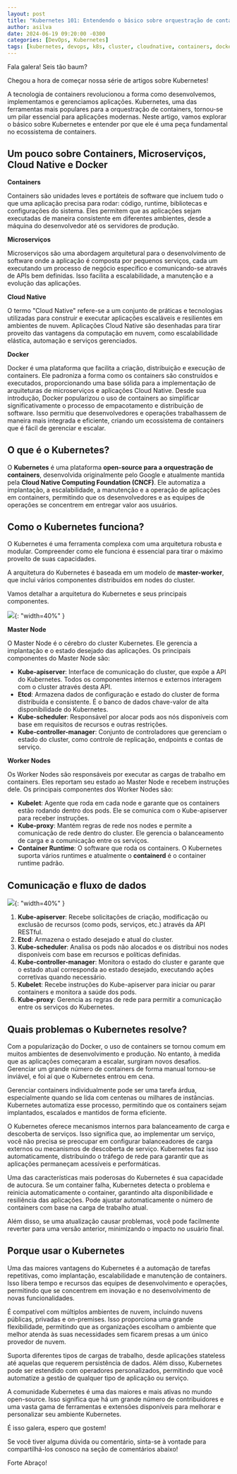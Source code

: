 ```yaml
---
layout: post
title: "Kubernetes 101: Entendendo o básico sobre orquestração de containers"
author: asilva
date: 2024-06-19 09:20:00 -0300
categories: [DevOps, Kubernetes]
tags: [kubernetes, devops, k8s, cluster, cloudnative, containers, docker, microservices]
---
```


Fala galera! Seis tão baum?

Chegou a hora de começar nossa série de artigos sobre Kubernetes!

A tecnologia de containers revolucionou a forma como desenvolvemos, implementamos e gerenciamos aplicações. Kubernetes, uma das ferramentas mais populares para a orquestração de containers, tornou-se um pilar essencial para aplicações modernas. Neste artigo, vamos explorar o básico sobre Kubernetes e entender por que ele é uma peça fundamental no ecossistema de containers.

## **Um pouco sobre Containers, Microserviços, Cloud Native e Docker**

**Containers**

Containers são unidades leves e portáteis de software que incluem tudo o que uma aplicação precisa para rodar: código, runtime, bibliotecas e configurações do sistema. Eles permitem que as aplicações sejam executadas de maneira consistente em diferentes ambientes, desde a máquina do desenvolvedor até os servidores de produção.

**Microserviços**

Microserviços são uma abordagem arquitetural para o desenvolvimento de software onde a aplicação é composta por pequenos serviços, cada um executando um processo de negócio específico e comunicando-se através de APIs bem definidas. Isso facilita a escalabilidade, a manutenção e a evolução das aplicações.

**Cloud Native**

O termo "Cloud Native" refere-se a um conjunto de práticas e tecnologias utilizadas para construir e executar aplicações escaláveis e resilientes em ambientes de nuvem. Aplicações Cloud Native são desenhadas para tirar proveito das vantagens da computação em nuvem, como escalabilidade elástica, automação e serviços gerenciados.

**Docker**

Docker é uma plataforma que facilita a criação, distribuição e execução de containers. Ele padroniza a forma como os containers são construídos e executados, proporcionando uma base sólida para a implementação de arquiteturas de microserviços e aplicações Cloud Native. Desde sua introdução, Docker popularizou o uso de containers ao simplificar significativamente o processo de empacotamento e distribuição de software. Isso permitiu que desenvolvedores e operações trabalhassem de maneira mais integrada e eficiente, criando um ecossistema de containers que é fácil de gerenciar e escalar.

## **O que é o Kubernetes?**

O **Kubernetes** é uma plataforma **open-source para a orquestração de containers**, desenvolvida originalmente pelo Google e atualmente mantida pela **Cloud Native Computing Foundation (CNCF)**. Ele automatiza a implantação, a escalabilidade, a manutenção e a operação de aplicações em containers, permitindo que os desenvolvedores e as equipes de operações se concentrem em entregar valor aos usuários.

## **Como o Kubernetes funciona?**

O Kubernetes é uma ferramenta complexa com uma arquitetura robusta e modular. Compreender como ele funciona é essencial para tirar o máximo proveito de suas capacidades. 

A arquitetura do Kubernetes é baseada em um modelo de **master-worker**, que inclui vários componentes distribuídos em nodes do cluster.

Vamos detalhar a arquitetura do Kubernetes e seus principais componentes.

![](/assets/img/81/k8s-101-a-1.png){: "width=40%" } 

**Master Node**

O Master Node é o cérebro do cluster Kubernetes. Ele gerencia a implantação e o estado desejado das aplicações. Os principais componentes do Master Node são:

- **Kube-apiserver**: Interface de comunicação do cluster, que expõe a API do Kubernetes. Todos os componentes internos e externos interagem com o cluster através desta API.
- **Etcd**: Armazena dados de configuração e estado do cluster de forma distribuída e consistente. É o banco de dados chave-valor de alta disponibilidade do Kubernetes.
- **Kube-scheduler**: Responsável por alocar pods aos nós disponíveis com base em requisitos de recursos e outras restrições.
- **Kube-controller-manager**: Conjunto de controladores que gerenciam o estado do cluster, como controle de replicação, endpoints e contas de serviço.

**Worker Nodes**

Os Worker Nodes são responsáveis por executar as cargas de trabalho em containers. Eles reportam seu estado ao Master Node e recebem instruções dele. Os principais componentes dos Worker Nodes são:

- **Kubelet**: Agente que roda em cada node e garante que os containers estão rodando dentro dos pods. Ele se comunica com o Kube-apiserver para receber instruções.
- **Kube-proxy**: Mantém regras de rede nos nodes e permite a comunicação de rede dentro do cluster. Ele gerencia o balanceamento de carga e a comunicação entre os serviços.
- **Container Runtime**: O software que roda os containers. O Kubernetes suporta vários runtimes e atualmente o **containerd** é o container runtime padrão.

## **Comunicação e fluxo de dados**

![](/assets/img/81/k8s-101-a-2.png){: "width=40%" } 

1. **Kube-apiserver**: Recebe solicitações de criação, modificação ou exclusão de recursos (como pods, serviços, etc.) através da API RESTful.
2. **Etcd**: Armazena o estado desejado e atual do cluster.
3. **Kube-scheduler**: Analisa os pods não alocados e os distribui nos nodes disponíveis com base em recursos e políticas definidas.
4. **Kube-controller-manager**: Monitora o estado do cluster e garante que o estado atual corresponda ao estado desejado, executando ações corretivas quando necessário.
5. **Kubelet**: Recebe instruções do Kube-apiserver para iniciar ou parar containers e monitora a saúde dos pods.
6. **Kube-proxy**: Gerencia as regras de rede para permitir a comunicação entre os serviços do Kubernetes.

## **Quais problemas o Kubernetes resolve?**

Com a popularização do Docker, o uso de containers se tornou comum em muitos ambientes de desenvolvimento e produção. No entanto, à medida que as aplicações começaram a escalar, surgiram novos desafios. Gerenciar um grande número de containers de forma manual tornou-se inviável, e foi aí que o Kubernetes entrou em cena.

Gerenciar containers individualmente pode ser uma tarefa árdua, especialmente quando se lida com centenas ou milhares de instâncias. Kubernetes automatiza esse processo, permitindo que os containers sejam implantados, escalados e mantidos de forma eficiente.

O Kubernetes oferece mecanismos internos para balanceamento de carga e descoberta de serviços. Isso significa que, ao implementar um serviço, você não precisa se preocupar em configurar balanceadores de carga externos ou mecanismos de descoberta de serviço. Kubernetes faz isso automaticamente, distribuindo o tráfego de rede para garantir que as aplicações permaneçam acessíveis e performáticas.

Uma das características mais poderosas do Kubernetes é sua capacidade de autocura. Se um container falha, Kubernetes detecta o problema e reinicia automaticamente o container, garantindo alta disponibilidade e resiliência das aplicações. Pode ajustar automaticamente o número de containers com base na carga de trabalho atual. 

Além disso, se uma atualização causar problemas, você pode facilmente reverter para uma versão anterior, minimizando o impacto no usuário final.

## **Porque usar o Kubernetes**

Uma das maiores vantagens do Kubernetes é a automação de tarefas repetitivas, como implantação, escalabilidade e manutenção de containers. Isso libera tempo e recursos das equipes de desenvolvimento e operações, permitindo que se concentrem em inovação e no desenvolvimento de novas funcionalidades.

É compatível com múltiplos ambientes de nuvem, incluindo nuvens públicas, privadas e on-premises. Isso proporciona uma grande flexibilidade, permitindo que as organizações escolham o ambiente que melhor atenda às suas necessidades sem ficarem presas a um único provedor de nuvem.

Suporta diferentes tipos de cargas de trabalho, desde aplicações stateless até aquelas que requerem persistência de dados. Além disso, Kubernetes pode ser estendido com operadores personalizados, permitindo que você automatize a gestão de qualquer tipo de aplicação ou serviço.

A comunidade Kubernetes é uma das maiores e mais ativas no mundo open-source. Isso significa que há um grande número de contribuidores e uma vasta gama de ferramentas e extensões disponíveis para melhorar e personalizar seu ambiente Kubernetes.

É isso galera, espero que gostem!

Se você tiver alguma dúvida ou comentário, sinta-se à vontade para compartilhá-los conosco na seção de comentários abaixo!

Forte Abraço!
